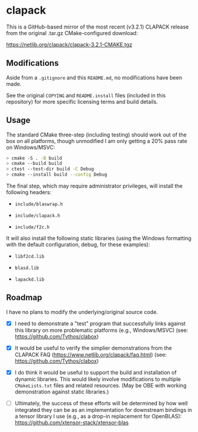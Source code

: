 # clapack

This is a GitHub-based mirror of the most recent (v3.2.1) CLAPACK release from the original .tar.gz CMake-configured download:

https://netlib.org/clapack/clapack-3.2.1-CMAKE.tgz

## Modifications

Aside from a `.gitignore` and this `README.md`, no modifications have been made.

See the original `COPYING` and `README.install` files (included in this repository) for more specific licensing terms and build details.

## Usage

The standard CMake three-step (including testing) should work out of the box on all platforms, though unmodified I am only getting a 20% pass rate on Windows/MSVC:

```sh
> cmake -S . -B build
> cmake --build build
> ctest --test-dir build -C Debug
> cmake --install build --config Debug
```

The final step, which may require administrator privileges, will install the following headers:

* `include/blaswrap.h`

* `include/clapack.h`

* `include/f2c.h`

It will also install the following static libraries (using the Windows formatting with the default configuration, debug, for these examples):

* `libf2cd.lib`

* `blasd.lib`

* `lapackd.lib`

## Roadmap

I have no plans to modify the underlying/original source code.

- [x] I need to demonstrate a "test" program that successfully links against this library on more problematic platforms (e.g., Windows/MSVC) (see: https://github.com/Tythos/clabox)

- [x] It would be useful to verify the simplier demonstrations from the CLAPACK FAQ (https://www.netlib.org/clapack/faq.html) (see: https://github.com/Tythos/clabox)

- [x] I do think it would be useful to support the build and installation of dynamic libraries. This would likely involve modifications to multiple `CMakeLists.txt` files and related resources. (May be OBE with working demonstration against static libraries.)

- [ ] Ultimately, the success of these efforts will be determined by how well integrated they can be as an implementation for downstream bindings in a tensor library I use (e.g., as a drop-in replacement for OpenBLAS): https://github.com/xtensor-stack/xtensor-blas
